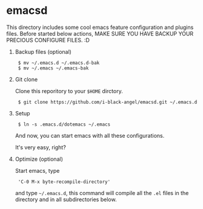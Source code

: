 # emacsd

This directory includes some cool emacs feature configuration and
plugins files. Before started below actions, MAKE SURE YOU HAVE BACKUP
YOUR PRECIOUS CONFIGURE FILES. :D

1. Backup files (optional)

        $ mv ~/.emacs.d ~/.emacs.d-bak
        $ mv ~/.emacs ~/.emacs-bak

2. Git clone

   Clone this reporitory to your `$HOME` dirctory.

        $ git clone https://github.com/i-black-angel/emacsd.git ~/.emacs.d

3. Setup
   
        $ ln -s .emacs.d/dotemacs ~/.emacs

   And now, you can start emacs with all these configurations.
   
   It's very easy, right? 

4. Optimize (optional)

   Start emacs, type

        'C-0 M-x byte-recompile-directory'

   and type `~/.emacs.d`, this command will compile all the `.el` files in
   the directory and in all subdirectories below.
